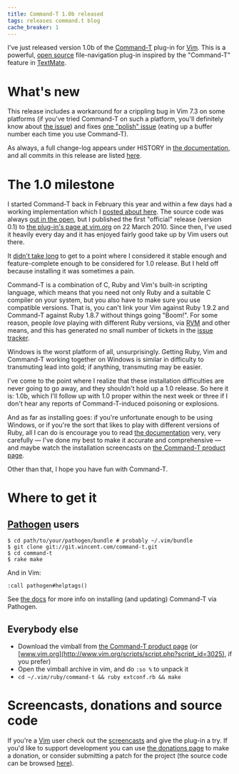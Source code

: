 ```yaml
---
title: Command-T 1.0b released
tags: releases command.t blog
cache_breaker: 1
---
```


I've just released version 1.0b of the [Command-T](/wiki/Command-T) plug-in for [Vim](/wiki/Vim). This is a powerful, [open source](/wiki/open_source) file-navigation plug-in inspired by the "Command-T" feature in [TextMate](/wiki/TextMate).

# What's new

This release includes a workaround for a crippling bug in Vim 7.3 on some platforms (if you've tried Command-T on such a platform, you'll definitely know about [the issue](/issues/1617)) and fixes [one "polish" issue](/issues/1724) (eating up a buffer number each time you use Command-T).

As always, a full change-log appears under HISTORY in [the documentation](http://git.wincent.com/command-t.git/blob/HEAD:/README.txt), and all commits in this release are listed [here](http://git.wincent.com/command-t.git/shortlog/refs/tags/1.0b).

# The 1.0 milestone

I started Command-T back in February this year and within a few days had a working implementation which I [posted about here](/blog/bringing-textmate-style-command-t-to-vim). The source code was always [out in the open](http://git.wincent.com/command-t.git), but I published the first "official" release (version 0.1) to [the plug-in's page at vim.org](http://www.vim.org/scripts/script.php?script_id=3025) on 22 March 2010. Since then, I've used it heavily every day and it has enjoyed fairly good take up by Vim users out there.

It [didn't take long](/blog/command-t-0.6-released) to get to a point where I considered it stable enough and feature-complete enough to be considered for 1.0 release. But I held off because installing it was sometimes a pain.

Command-T is a combination of C, Ruby and Vim's built-in scripting language, which means that you need not only Ruby and a suitable C compiler on your system, but you also have to make sure you use compatible versions. That is, you can't link your Vim against Ruby 1.9.2 and Command-T against Ruby 1.8.7 without things going "Boom!". For some reason, people _love_ playing with different Ruby versions, via [RVM](/wiki/RVM) and other means, and this has generated no small number of tickets in the [issue tracker](/wiki/issue_tracker).

Windows is the worst platform of all, unsurprisingly. Getting Ruby, Vim and Command-T working together on Windows is similar in difficulty to transmuting lead into gold; if anything, transmuting may be easier.

I've come to the point where I realize that these installation difficulties are never going to go away, and they shouldn't hold up a 1.0 release. So here it is: 1.0b, which I'll follow up with 1.0 proper within the next week or three if I don't hear any reports of Command-T-induced poisoning or explosions.

And as far as installing goes: if you're unfortunate enough to be using Windows, or if you're the sort that likes to play with different versions of Ruby, all I can do is encourage you to read [the documentation](http://git.wincent.com/command-t.git/blob_plain/HEAD:/README.txt) very, very carefully — I've done my best to make it accurate and comprehensive — and maybe watch the installation screencasts on [the Command-T product page](/products/command-t).

Other than that, I hope you have fun with Command-T.

# Where to get it

## [Pathogen](/wiki/Pathogen) users

```shell
$ cd path/to/your/pathogen/bundle # probably ~/.vim/bundle
$ git clone git://git.wincent.com/command-t.git
$ cd command-t
$ rake make
```

And in Vim:

    :call pathogen#helptags()

See [the docs](http://git.wincent.com/command-t.git/blob_plain/HEAD:/README.txt) for more info on installing (and updating) Command-T via Pathogen.

## Everybody else

-   Download the vimball from [the Command-T product page](/products/command-t) (or [www.vim.org](http://www.vim.org/scripts/script.php?script_id=3025), if you prefer)
-   Open the vimball archive in vim, and do `:so %` to unpack it
-   `cd ~/.vim/ruby/command-t && ruby extconf.rb && make`

# Screencasts, donations and source code

If you're a [Vim](/wiki/Vim) user check out the [screencasts](/products/command-t) and give the plug-in a try. If you'd like to support development you can use [the donations page](/products/command-t/donations) to make a donation, or consider submitting a patch for the project (the source code can be browsed [here](http://git.wincent.com/command-t.git)).
